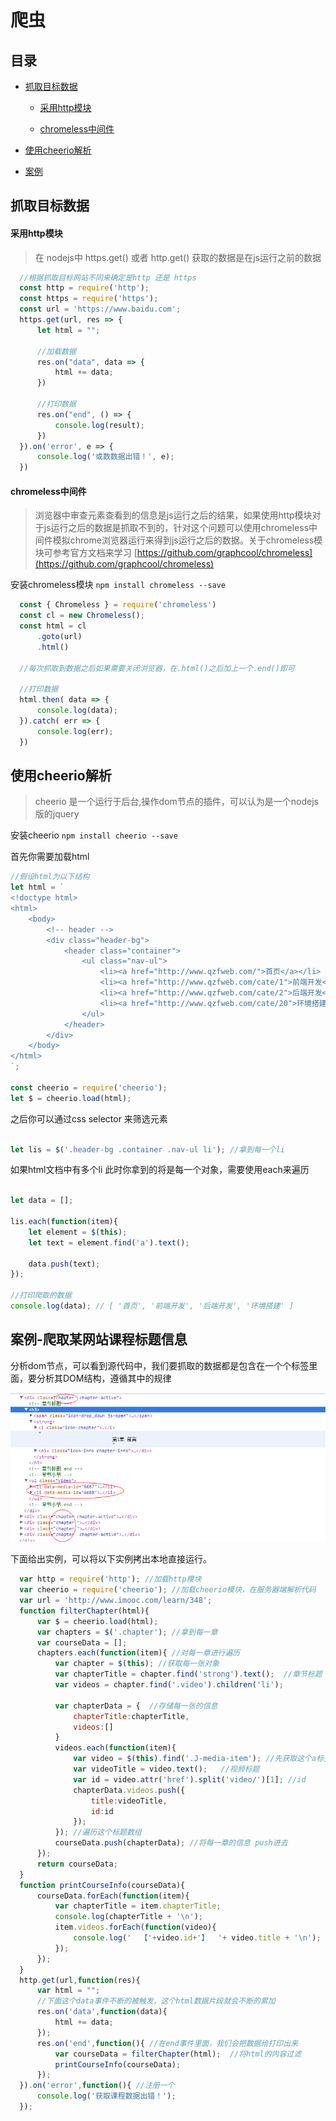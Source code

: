 # 爬虫

## 目录

* [抓取目标数据](#抓取目标数据)

  * [采用http模块](#采用http模块)

  * [chromeless中间件](#chromeless中间件)

* [使用cheerio解析](#使用cheerio解析)

* [案例](#案例-爬取某网站课程标题信息)

## 抓取目标数据

#### 采用http模块

> 在 nodejs中 https.get() 或者 http.get() 获取的数据是在js运行之前的数据

```javascript
  //根据抓取目标网站不同来确定是http 还是 https
  const http = require('http');
  const https = require('https');
  const url = 'https://www.baidu.com';
  https.get(url, res => {
      let html = "";

      //加载数据
      res.on("data", data => {
          html += data;
      })

      //打印数据
      res.on("end", () => {
          console.log(result);
      })
  }).on('error', e => {
      console.log('或数数据出错！', e);
  })
```

#### chromeless中间件

> 浏览器中审查元素查看到的信息是js运行之后的结果，如果使用http模块对于js运行之后的数据是抓取不到的，针对这个问题可以使用chromeless中间件模拟chrome浏览器运行来得到js运行之后的数据。关于chromeless模块可参考官方文档来学习 [https://github.com/graphcool/chromeless](https://github.com/graphcool/chromeless)

安装chromeless模块 ``` npm install chromeless --save ```

```javascript
  const { Chromeless } = require('chromeless')
  const cl = new Chromeless();
  const html = cl
      .goto(url)
      .html()

  //每次抓取到数据之后如果需要关闭浏览器，在.html()之后加上一个.end()即可

  //打印数据
  html.then( data => {
      console.log(data);
  }).catch( err => {
      console.log(err);
  })
```

## 使用cheerio解析

> cheerio 是一个运行于后台,操作dom节点的插件，可以认为是一个nodejs版的jquery

安装cheerio ``` npm install cheerio --save ```

首先你需要加载html

```javascript
//假设html为以下结构
let html = `
<!doctype html>
<html>
    <body>
        <!-- header -->
        <div class="header-bg">
            <header class="container">
                <ul class="nav-ul">
                    <li><a href="http://www.qzfweb.com/">首页</a></li>
                    <li><a href="http://www.qzfweb.com/cate/1">前端开发</a></li>
                    <li><a href="http://www.qzfweb.com/cate/2">后端开发</a></li>
                    <li><a href="http://www.qzfweb.com/cate/20">环境搭建</a></li>
                </ul>
            </header>
        </div>
    </body>
</html>
`;

const cheerio = require('cheerio');
let $ = cheerio.load(html);

```

之后你可以通过css selector 来筛选元素

```javascript

let lis = $('.header-bg .container .nav-ul li'); //拿到每一个li

```

如果html文档中有多个li 此时你拿到的将是每一个对象，需要使用each来遍历

```javascript

let data = [];

lis.each(function(item){
    let element = $(this);
    let text = element.find('a').text();

    data.push(text);
});

//打印爬取的数据
console.log(data); // [ '首页', '前端开发', '后端开发', '环境搭建' ]
```

## 案例-爬取某网站课程标题信息

分析dom节点，可以看到源代码中，我们要抓取的数据都是包含在一个个标签里面，要分析其DOM结构，遵循其中的规律

![](img/chapter.png)

下面给出实例，可以将以下实例拷出本地直接运行。

```javascript
  var http = require('http'); //加载http模块
  var cheerio = require('cheerio'); //加载cheerio模块，在服务器端解析代码
  var url = 'http://www.imooc.com/learn/348';
  function filterChapter(html){
      var $ = cheerio.load(html);
      var chapters = $('.chapter'); //拿到每一章
      var courseData = [];
      chapters.each(function(item){ //对每一章进行遍历
          var chapter = $(this); //获取每一张对象
          var chapterTitle = chapter.find('strong').text();  //章节标题
          var videos = chapter.find('.video').children('li');

          var chapterData = {  //存储每一张的信息
              chapterTitle:chapterTitle,
              videos:[]
          }
          videos.each(function(item){
              var video = $(this).find('.J-media-item'); //先获取这个a标签
              var videoTitle = video.text();   //视频标题
              var id = video.attr('href').split('video/')[1]; //id
              chapterData.videos.push({
                  title:videoTitle,
                  id:id
              });
          }); //遍历这个标题数组
          courseData.push(chapterData); //将每一章的信息 push进去
      });
      return courseData;
  }
  function printCourseInfo(courseData){
      courseData.forEach(function(item){
          var chapterTitle = item.chapterTitle;
          console.log(chapterTitle + '\n');
          item.videos.forEach(function(video){
              console.log('  【'+video.id+'】  '+ video.title + '\n');
          });
      });
  }
  http.get(url,function(res){
      var html = "";
      //下面这个data事件不断的被触发，这个html数据片段就会不断的累加
      res.on('data',function(data){
          html += data;
      });
      res.on('end',function(){ //在end事件里面，我们会把数据给打印出来
          var courseData = filterChapter(html);  //将html的内容过滤
          printCourseInfo(courseData);
      });
  }).on('error',function(){ //注册一个
      console.log('获取课程数据出错！');
  });
```
